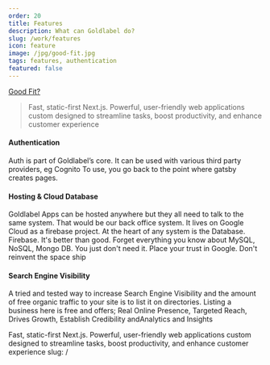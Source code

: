 ```yaml
---
order: 20
title: Features
description: What can Goldlabel do?
slug: /work/features
icon: feature
image: /jpg/good-fit.jpg
tags: features, authentication
featured: false
---
```


[Good Fit?](/good-fit)

> Fast, static-first Next.js. Powerful, user-friendly web applications custom designed to streamline tasks, boost productivity, and enhance customer experience

#### Authentication

Auth is part of Goldlabel’s core. It can be used with various third party providers, eg Cognito To use, you go back to the point where gatsby creates pages.

#### Hosting & Cloud Database

Goldlabel Apps can be hosted anywhere but they all need to talk to the same system. That would be our back office system. It lives on Google Cloud as a firebase project. At the heart of any system is the Database. Firebase. It's better than good. Forget everything you know about MySQL, NoSQL, Mongo DB. You just don't need it. Place your trust in Google. Don't reinvent the space ship

#### Search Engine Visibility

A tried and tested way to increase Search Engine Visibility and the amount of free organic traffic to your site is to list it on directories. Listing a business here is free and offers; Real Online Presence, Targeted Reach, Drives Growth, Establish Credibility andAnalytics and Insights

Fast, static-first Next.js. Powerful, user-friendly web applications custom designed to streamline tasks, boost productivity, and enhance customer experience
slug: /
